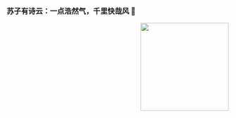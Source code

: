### 苏子有诗云：一点浩然气，千里快哉风 👋
<img align="right" width="200" src="https://img.keaitupian.cn/newupload/03/1679109430600331.jpg">

<!--
**HaoRangQi/HaoRangQi** is a ✨ _special_ ✨ repository because its `README.md` (this file) appears on your GitHub profile.

Here are some ideas to get you started:

- 🔭 I’m currently working on ...
- 🌱 I’m currently learning ...
- 👯 I’m looking to collaborate on ...
- 🤔 I’m looking for help with ...
- 💬 Ask me about ...
- 📫 How to reach me: ...
- 😄 Pronouns: ...
- ⚡ Fun fact: ...
-->
